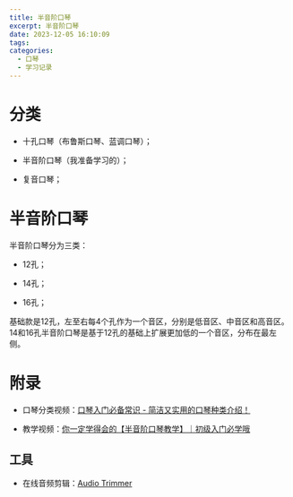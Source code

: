 ```yaml
---
title: 半音阶口琴
excerpt: 半音阶口琴
date: 2023-12-05 16:10:09
tags:
categories:
  - 口琴
  - 学习记录
---
```


# 分类

- 十孔口琴（布鲁斯口琴、蓝调口琴）；

- 半音阶口琴（我准备学习的）；

- 复音口琴；

# 半音阶口琴

半音阶口琴分为三类：

- 12孔；

- 14孔；

- 16孔；

基础款是12孔，左至右每4个孔作为一个音区，分别是低音区、中音区和高音区。14和16孔半音阶口琴是基于12孔的基础上扩展更加低的一个音区，分布在最左侧。

# 附录

- 口琴分类视频：[口琴入门必备常识 - 简洁又实用的口琴种类介绍！](https://www.bilibili.com/video/BV1Ez411q73i/)

- 教学视频：[你一定学得会的【半音阶口琴教学】｜初级入门必学哦](https://www.bilibili.com/video/BV1Lv41117iH/)

## 工具

- 在线音频剪辑：[Audio Trimmer](https://audiotrimmer.com/#google_vignette)
